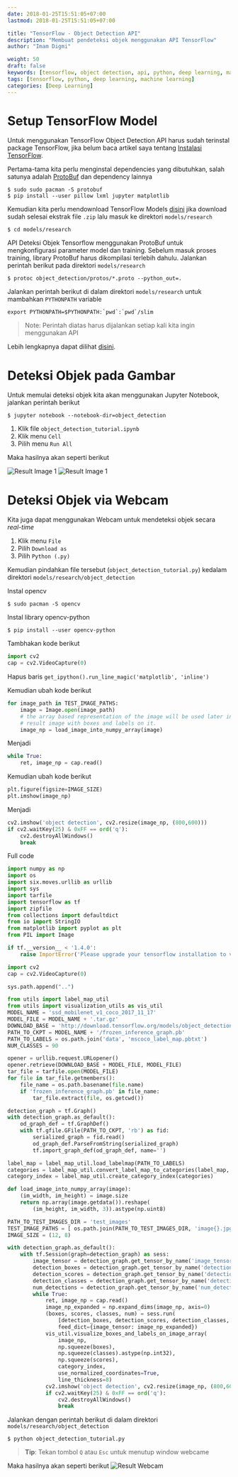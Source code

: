 ```yaml
---
date: 2018-01-25T15:51:05+07:00
lastmod: 2018-01-25T15:51:05+07:00

title: "TensorFlow - Object Detection API"
description: "Membuat pendeteksi objek menggunakan API TensorFlow"
author: "Imam Digmi"

weight: 50
draft: false
keywords: [tensorflow, object detection, api, python, deep learning, machine learning]
tags: [tensorflow, python, deep learning, machine learning]
categories: [Deep Learning]
---
```


# Setup TensorFlow Model
Untuk menggunakan TensorFlow Object Detection API harus sudah terinstal package TensorFlow, jika belum baca artikel saya tentang [Instalasi TensorFlow](https://imamdigmi.github.io/post/tensorflow-installation/).

Pertama-tama kita perlu menginstal dependencies yang dibutuhkan, salah satunya adalah [ProtoBuf](https://github.com/google/protobuf) dan dependency lainnya
```
$ sudo sudo pacman -S protobuf
$ pip install --user pillow lxml jupyter matplotlib
```

Kemudian kita perlu mendownload TensorFlow Models [disini](https://codeload.github.com/tensorflow/models/zip/master) jika download sudah selesai ekstrak file `.zip` lalu masuk ke direktori `models/research`
```
$ cd models/research
```

API Deteksi Objek Tensorflow menggunakan ProtoBuf untuk mengkonfigurasi parameter model dan training. Sebelum masuk proses training, library ProtoBuf harus dikompilasi terlebih dahulu. Jalankan perintah berikut pada direktori `models/research`
```
$ protoc object_detection/protos/*.proto --python_out=.
```

Jalankan perintah berikut di dalam direktori `models/research` untuk mambahkan `PYTHONPATH` variable
```
export PYTHONPATH=$PYTHONPATH:`pwd`:`pwd`/slim
```

> Note: Perintah diatas harus dijalankan setiap kali kita ingin menggunakan API

Lebih lengkapnya dapat dilihat [disini](https://github.com/tensorflow/models/blob/master/research/object_detection/g3doc/installation.md).

# Deteksi Objek pada Gambar
Untuk memulai deteksi objek kita akan menggunakan Jupyter Notebook, jalankan perintah berikut 
```
$ jupyter notebook --notebook-dir=object_detection
```

1. Klik file `object_detection_tutorial.ipynb`
2. Klik menu `Cell`
3. Pilih menu `Run All`

Maka hasilnya akan seperti berikut

![Result Image 1](/images/tensorflow-object-detection-overview/result-image-1.png)
![Result Image 1](/images/tensorflow-object-detection-overview/result-image-2.png)

# Deteksi Objek via Webcam
Kita juga dapat menggunakan Webcam untuk mendeteksi objek secara _real-time_

1. Klik menu `File`
2. Pilih `Download as`
3. Pilih `Python (.py)`

Kemudian pindahkan file tersebut (`object_detection_tutorial.py`) kedalam direktori `models/research/object_detection`

Instal opencv
```
$ sudo pacman -S opencv
```

Instal library opencv-python
```
$ pip install --user opencv-python
```

Tambhakan kode berikut
```python
import cv2
cap = cv2.VideoCapture(0)
```

Hapus baris `get_ipython().run_line_magic('matplotlib', 'inline')`

Kemudian ubah kode berikut
```python
for image_path in TEST_IMAGE_PATHS:
    image = Image.open(image_path)
    # the array based representation of the image will be used later in order to prepare the
    # result image with boxes and labels on it.
    image_np = load_image_into_numpy_array(image)
```

Menjadi
```python
while True:
    ret, image_np = cap.read()
```

Kemudian ubah kode berikut
```python
plt.figure(figsize=IMAGE_SIZE)
plt.imshow(image_np)
```

Menjadi
```python
cv2.imshow('object detection', cv2.resize(image_np, (800,600)))
if cv2.waitKey(25) & 0xFF == ord('q'):
    cv2.destroyAllWindows()
    break
```

Full code
```python
import numpy as np
import os
import six.moves.urllib as urllib
import sys
import tarfile
import tensorflow as tf
import zipfile
from collections import defaultdict
from io import StringIO
from matplotlib import pyplot as plt
from PIL import Image

if tf.__version__ < '1.4.0':
    raise ImportError('Please upgrade your tensorflow installation to v1.4.* or later!')

import cv2
cap = cv2.VideoCapture(0)

sys.path.append("..")

from utils import label_map_util
from utils import visualization_utils as vis_util
MODEL_NAME = 'ssd_mobilenet_v1_coco_2017_11_17'
MODEL_FILE = MODEL_NAME + '.tar.gz'
DOWNLOAD_BASE = 'http://download.tensorflow.org/models/object_detection/'
PATH_TO_CKPT = MODEL_NAME + '/frozen_inference_graph.pb'
PATH_TO_LABELS = os.path.join('data', 'mscoco_label_map.pbtxt')
NUM_CLASSES = 90

opener = urllib.request.URLopener()
opener.retrieve(DOWNLOAD_BASE + MODEL_FILE, MODEL_FILE)
tar_file = tarfile.open(MODEL_FILE)
for file in tar_file.getmembers():
    file_name = os.path.basename(file.name)
    if 'frozen_inference_graph.pb' in file_name:
        tar_file.extract(file, os.getcwd())

detection_graph = tf.Graph()
with detection_graph.as_default():
    od_graph_def = tf.GraphDef()
    with tf.gfile.GFile(PATH_TO_CKPT, 'rb') as fid:
        serialized_graph = fid.read()
        od_graph_def.ParseFromString(serialized_graph)
        tf.import_graph_def(od_graph_def, name='')

label_map = label_map_util.load_labelmap(PATH_TO_LABELS)
categories = label_map_util.convert_label_map_to_categories(label_map, max_num_classes=NUM_CLASSES, use_display_name=True)
category_index = label_map_util.create_category_index(categories)

def load_image_into_numpy_array(image):
    (im_width, im_height) = image.size
    return np.array(image.getdata()).reshape(
        (im_height, im_width, 3)).astype(np.uint8)

PATH_TO_TEST_IMAGES_DIR = 'test_images'
TEST_IMAGE_PATHS = [ os.path.join(PATH_TO_TEST_IMAGES_DIR, 'image{}.jpg'.format(i)) for i in range(1, 3) ]
IMAGE_SIZE = (12, 8)

with detection_graph.as_default():
    with tf.Session(graph=detection_graph) as sess:
        image_tensor = detection_graph.get_tensor_by_name('image_tensor:0')
        detection_boxes = detection_graph.get_tensor_by_name('detection_boxes:0')
        detection_scores = detection_graph.get_tensor_by_name('detection_scores:0')
        detection_classes = detection_graph.get_tensor_by_name('detection_classes:0')
        num_detections = detection_graph.get_tensor_by_name('num_detections:0')
        while True:
            ret, image_np = cap.read()
            image_np_expanded = np.expand_dims(image_np, axis=0)
            (boxes, scores, classes, num) = sess.run(
                [detection_boxes, detection_scores, detection_classes, num_detections],
                feed_dict={image_tensor: image_np_expanded})
            vis_util.visualize_boxes_and_labels_on_image_array(
                image_np,
                np.squeeze(boxes),
                np.squeeze(classes).astype(np.int32),
                np.squeeze(scores),
                category_index,
                use_normalized_coordinates=True,
                line_thickness=8)
            cv2.imshow('object detection', cv2.resize(image_np, (800,600)))
            if cv2.waitKey(25) & 0xFF == ord('q'):
                cv2.destroyAllWindows()
                break
```

Jalankan dengan perintah berikut di dalam direktori `models/research/object_detection`
```
$ python object_detection_tutorial.py
```

> __Tip__: Tekan tombol `Q` atau `Esc` untuk menutup window webcame

Maka hasilnya akan seperti berikut
![Result Webcam](/images/tensorflow-object-detection-overview/result-webcam.png)
